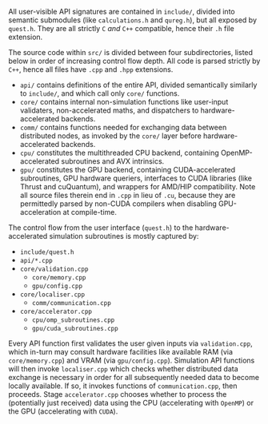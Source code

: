 
All user-visible API signatures are contained in `include/`, divided into semantic submodules (like `calculations.h` and `qureg.h`), but all exposed by `quest.h`. They are all strictly `C` _and_ `C++` compatible, hence their `.h` file extension.

The source code within `src/` is divided between four subdirectories, listed below in order of increasing control flow depth. All code is parsed strictly by `C++`, hence all files have `.cpp` and `.hpp` extensions.
- `api/` contains definitions of the entire API, divided semantically similarly to `include/`, and which call only `core/` functions.
- `core/` contains internal non-simulation functions like user-input validaters, non-accelerated maths, and dispatchers to hardware-accelerated backends.
- `comm/` contains functions needed for exchanging data between distributed nodes, as invoked by the `core/` layer before hardware-accelerated backends.
- `cpu/` constitutes the multithreaded CPU backend, containing OpenMP-accelerated subroutines and AVX intrinsics.
- `gpu/` constitutes the GPU backend, containing CUDA-accelerated subroutines, GPU hardware queriers, interfaces to CUDA libraries (like Thrust and cuQuantum), and wrappers for AMD/HIP compatibility. Note all source files therein end in `.cpp` in lieu of `.cu`, because they are permittedly parsed by non-CUDA compilers when disabling GPU-acceleration at compile-time.

The control flow from the user interface (`quest.h`) to the hardware-accelerated simulation subroutines is mostly captured by:

- `include/quest.h`
- `api/*.cpp`
- `core/validation.cpp`
  - `core/memory.cpp`
  - `gpu/config.cpp`
- `core/localiser.cpp`
  - `comm/communication.cpp`
- `core/accelerator.cpp`
  - `cpu/omp_subroutines.cpp`
  - `gpu/cuda_subroutines.cpp`

Every API function first validates the user given inputs via `validation.cpp`, which in-turn may consult hardware facilities like available RAM (via `core/memory.cpp`) and VRAM (via `gpu/config.cpp`). Simulation API functions will then invoke `localiser.cpp` which checks whether distributed data exchange is necessary in order for all subsequently needed data to become locally available. If so, it invokes functions of `communication.cpp`, then proceeds. Stage `accelerator.cpp` chooses whether to process the (potentially just received) data using the CPU (accelerating with `OpenMP`) or the GPU (accelerating with `CUDA`).